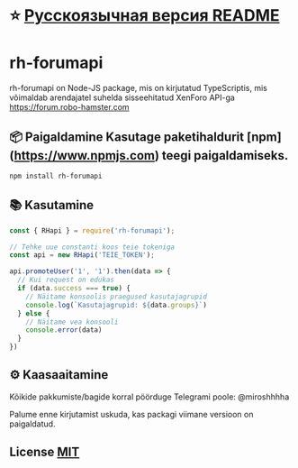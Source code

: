 # ⭐ [Русскоязычная версия README](https://github.com/miroshhhhha/rh-forumapi/blob/main/README.ru.md)
# rh-forumapi 

rh-forumapi on Node-JS package, mis on kirjutatud TypeScriptis, mis võimaldab arendajatel suhelda sisseehitatud XenForo API-ga https://forum.robo-hamster.com 

## 📦 Paigaldamine Kasutage paketihaldurit [npm] (https://www.npmjs.com) teegi paigaldamiseks.

```bash
npm install rh-forumapi
```

## 📚 Kasutamine

```javascript
const { RHapi } = require('rh-forumapi');

// Tehke uue constanti koos teie tokeniga
const api = new RHapi('TEIE_TOKEN');

api.promoteUser('1', '1').then(data => {
  // Kui request on edukas
  if (data.success === true) { 
    // Näitame konsoolis praegused kasutajagrupid
    console.log(`Kasutajagrupid: ${data.groups}`)
  } else {
    // Näitame vea konsooli
    console.error(data)
  }
})
```

## ⚙️ Kaasaaitamine

Kõikide pakkumiste/bagide korral pöörduge Telegrami poole: @miroshhhha

Palume enne kirjutamist uskuda, kas packagi viimane versioon on paigaldatud.

## License [MIT](https://github.com/miroshhhhha/rh-forumapi/blob/main/LICENSE.md)
